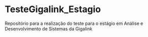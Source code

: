 # TesteGigalink_Estagio
Repositório para a realização do teste para o estágio em Análise e Desenvolvimento de Sistemas da Gigalink
